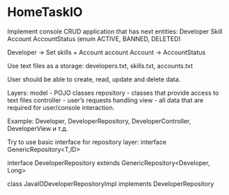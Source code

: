 # HomeTaskIO
Implement console CRUD application that has next entities:
Developer
Skill
Account
AccountStatus (enum ACTIVE, BANNED, DELETED)

Developer -> Set<Skill> skills + Account account
Account -> AccountStatus

Use text files as a storage:
developers.txt, skills.txt, accounts.txt

User should be able to create, read, update and delete data.

Layers:
model - POJO classes
repository - classes that provide access to text files controller - user’s requests handling
view - all data that are required for user/console interaction.

Example: Developer, DeveloperRepository, DeveloperController, DeveloperView и т.д.


Try to use basic interface for repository layer:
interface GenericRepository<T,ID>

interface DeveloperRepository extends GenericRepository<Developer, Long>

class JavaIODeveloperRepositoryImpl implements DeveloperRepository
